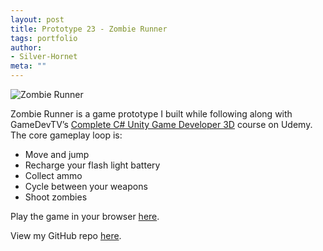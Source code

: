 ```yaml
---
layout: post
title: Prototype 23 - Zombie Runner
tags: portfolio
author:
- Silver-Hornet
meta: ""
---
```


![Zombie Runner]({{site.url}}/zombie-runner.png)

Zombie Runner is a game prototype I built while following along with GameDevTV’s [Complete C# Unity Game Developer 3D](https://www.udemy.com/course/unitycourse2/) course on Udemy. The core gameplay loop is:

- Move and jump
- Recharge your flash light battery
- Collect ammo
- Cycle between your weapons
- Shoot zombies

Play the game in your browser [here](https://play.unity.com/mg/other/gamedevtv-s-zombie-runner).

View my GitHub repo [here](https://github.com/silver-hornet/gamedevtv-zombie-runner).